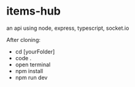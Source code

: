 # items-hub
an api using node, express, typescript, socket.io 

After cloning:
  * cd [yourFolder]
  * code .
  * open terminal
  * npm install
  * npm run dev

